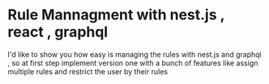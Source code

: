 
# Rule Mannagment with nest.js , react , graphql

I'd like to show you how easy is managing the rules with nest.js and graphql , so at first step implement version one with a bunch of features like assign multiple rules and restrict 
the user by their rules
